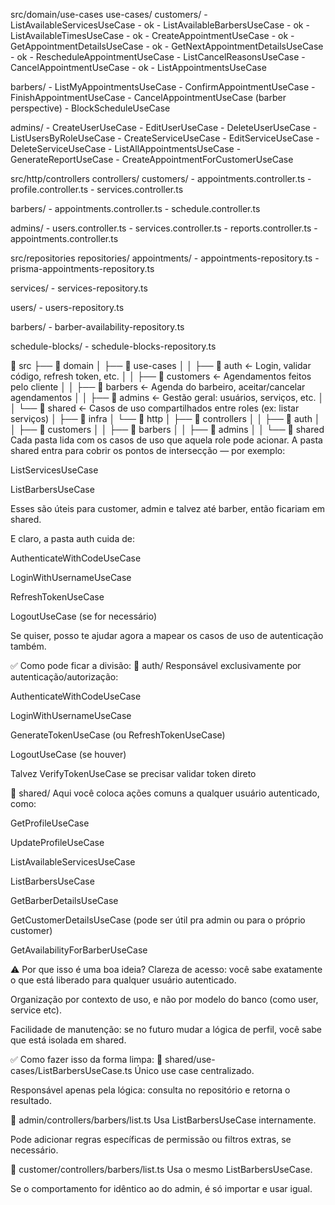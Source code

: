 src/domain/use-cases
 use-cases/
  customers/
    - ListAvailableServicesUseCase - ok
    - ListAvailableBarbersUseCase - ok
    - ListAvailableTimesUseCase - ok
    - CreateAppointmentUseCase - ok
    - GetAppointmentDetailsUseCase - ok
    - GetNextAppointmentDetailsUseCase - ok
    - RescheduleAppointmentUseCase
    - ListCancelReasonsUseCase
    - CancelAppointmentUseCase - ok
    - ListAppointmentsUseCase

  barbers/
    - ListMyAppointmentsUseCase
    - ConfirmAppointmentUseCase
    - FinishAppointmentUseCase
    - CancelAppointmentUseCase (barber perspective)
    - BlockScheduleUseCase

  admins/
    - CreateUserUseCase
    - EditUserUseCase
    - DeleteUserUseCase
    - ListUsersByRoleUseCase
    - CreateServiceUseCase
    - EditServiceUseCase
    - DeleteServiceUseCase
    - ListAllAppointmentsUseCase
    - GenerateReportUseCase
    - CreateAppointmentForCustomerUseCase

src/http/controllers
 controllers/
  customers/
    - appointments.controller.ts
    - profile.controller.ts
    - services.controller.ts

  barbers/
    - appointments.controller.ts
    - schedule.controller.ts

  admins/
    - users.controller.ts
    - services.controller.ts
    - reports.controller.ts
    - appointments.controller.ts

src/repositories
 repositories/
  appointments/
    - appointments-repository.ts
    - prisma-appointments-repository.ts

  services/
    - services-repository.ts

  users/
    - users-repository.ts

  barbers/
    - barber-availability-repository.ts

  schedule-blocks/
    - schedule-blocks-repository.ts


📁 src
├── 📁 domain
│   ├── 📁 use-cases
│   │   ├── 📁 auth               ← Login, validar código, refresh token, etc.
│   │   ├── 📁 customers          ← Agendamentos feitos pelo cliente
│   │   ├── 📁 barbers            ← Agenda do barbeiro, aceitar/cancelar agendamentos
│   │   ├── 📁 admins             ← Gestão geral: usuários, serviços, etc.
│   │   └── 📁 shared             ← Casos de uso compartilhados entre roles (ex: listar serviços)
│
├── 📁 infra
│   └── 📁 http
│       ├── 📁 controllers
│       │   ├── 📁 auth
│       │   ├── 📁 customers
│       │   ├── 📁 barbers
│       │   ├── 📁 admins
│       │   └── 📁 shared
Cada pasta lida com os casos de uso que aquela role pode acionar. A pasta shared entra para cobrir os pontos de intersecção — por exemplo:

ListServicesUseCase

ListBarbersUseCase

Esses são úteis para customer, admin e talvez até barber, então ficariam em shared.

E claro, a pasta auth cuida de:

AuthenticateWithCodeUseCase

LoginWithUsernameUseCase

RefreshTokenUseCase

LogoutUseCase (se for necessário)

Se quiser, posso te ajudar agora a mapear os casos de uso de autenticação também.

✅ Como pode ficar a divisão:
📁 auth/
Responsável exclusivamente por autenticação/autorização:

AuthenticateWithCodeUseCase

LoginWithUsernameUseCase

GenerateTokenUseCase (ou RefreshTokenUseCase)

LogoutUseCase (se houver)

Talvez VerifyTokenUseCase se precisar validar token direto

📁 shared/
Aqui você coloca ações comuns a qualquer usuário autenticado, como:

GetProfileUseCase

UpdateProfileUseCase

ListAvailableServicesUseCase

ListBarbersUseCase

GetBarberDetailsUseCase

GetCustomerDetailsUseCase (pode ser útil pra admin ou para o próprio customer)

GetAvailabilityForBarberUseCase

⚠️ Por que isso é uma boa ideia?
Clareza de acesso: você sabe exatamente o que está liberado para qualquer usuário autenticado.

Organização por contexto de uso, e não por modelo do banco (como user, service etc).

Facilidade de manutenção: se no futuro mudar a lógica de perfil, você sabe que está isolada em shared.

✅ Como fazer isso da forma limpa:
📁 shared/use-cases/ListBarbersUseCase.ts
Único use case centralizado.

Responsável apenas pela lógica: consulta no repositório e retorna o resultado.

📁 admin/controllers/barbers/list.ts
Usa ListBarbersUseCase internamente.

Pode adicionar regras específicas de permissão ou filtros extras, se necessário.

📁 customer/controllers/barbers/list.ts
Usa o mesmo ListBarbersUseCase.

Se o comportamento for idêntico ao do admin, é só importar e usar igual.

